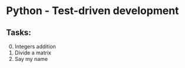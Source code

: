 # Python - Test-driven development

## Tasks:

0. Integers addition
1. Divide a matrix
2. Say my name
